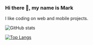 ### Hi there 👋, my name is Mark

I like coding on web and mobile projects.

![GitHub stats](https://github-readme-stats.vercel.app/api?username=markmcavoy&show_icons=true&theme=vue-dark)

[![Top Langs](https://github-readme-stats.vercel.app/api/top-langs/?username=markmcavoy)](https://github.com/anuraghazra/github-readme-stats?theme=vue-dark)


<!--
**markmcavoy/markmcavoy** is a ✨ _special_ ✨ repository because its `README.md` (this file) appears on your GitHub profile.

Here are some ideas to get you started:

- 🔭 I’m currently working on ...
- 🌱 I’m currently learning ...
- 👯 I’m looking to collaborate on ...
- 🤔 I’m looking for help with ...
- 💬 Ask me about ...
- 📫 How to reach me: ...
- 😄 Pronouns: ...
- ⚡ Fun fact: ...
-->
